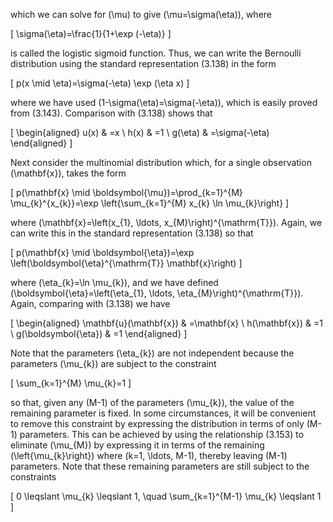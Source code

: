 which we can solve for \(\mu\) to give \(\mu=\sigma(\eta)\), where

\[
\sigma(\eta)=\frac{1}{1+\exp (-\eta)}
\]

is called the logistic sigmoid function. Thus, we can write the Bernoulli distribution using the standard representation (3.138) in the form

\[
p(x \mid \eta)=\sigma(-\eta) \exp (\eta x)
\]

where we have used \(1-\sigma(\eta)=\sigma(-\eta)\), which is easily proved from (3.143). Comparison with (3.138) shows that

\[
\begin{aligned}
u(x) & =x \\
h(x) & =1 \\
g(\eta) & =\sigma(-\eta)
\end{aligned}
\]

Next consider the multinomial distribution which, for a single observation \(\mathbf{x}\), takes the form

\[
p(\mathbf{x} \mid \boldsymbol{\mu})=\prod_{k=1}^{M} \mu_{k}^{x_{k}}=\exp \left\{\sum_{k=1}^{M} x_{k} \ln \mu_{k}\right\}
\]

where \(\mathbf{x}=\left(x_{1}, \ldots, x_{M}\right)^{\mathrm{T}}\). Again, we can write this in the standard representation (3.138) so that

\[
p(\mathbf{x} \mid \boldsymbol{\eta})=\exp \left(\boldsymbol{\eta}^{\mathrm{T}} \mathbf{x}\right)
\]

where \(\eta_{k}=\ln \mu_{k}\), and we have defined \(\boldsymbol{\eta}=\left(\eta_{1}, \ldots, \eta_{M}\right)^{\mathrm{T}}\). Again, comparing with (3.138) we have

\[
\begin{aligned}
\mathbf{u}(\mathbf{x}) & =\mathbf{x} \\
h(\mathbf{x}) & =1 \\
g(\boldsymbol{\eta}) & =1
\end{aligned}
\]

Note that the parameters \(\eta_{k}\) are not independent because the parameters \(\mu_{k}\) are subject to the constraint

\[
\sum_{k=1}^{M} \mu_{k}=1
\]

so that, given any \(M-1\) of the parameters \(\mu_{k}\), the value of the remaining parameter is fixed. In some circumstances, it will be convenient to remove this constraint by expressing the distribution in terms of only \(M-1\) parameters. This can be achieved by using the relationship (3.153) to eliminate \(\mu_{M}\) by expressing it in terms of the remaining \(\left\{\mu_{k}\right\}\) where \(k=1, \ldots, M-1\), thereby leaving \(M-1\) parameters. Note that these remaining parameters are still subject to the constraints

\[
0 \leqslant \mu_{k} \leqslant 1, \quad \sum_{k=1}^{M-1} \mu_{k} \leqslant 1
\]